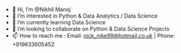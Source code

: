- 👋 Hi, I’m @Nikhil Manoj
- 👀 I’m interested in Python & Data Analytics / Data Science
- 🌱 I’m currently learning Data Science
- 💞️ I’m looking to collaborate on Python & Data Science Projects
- 📫 How to reach me : Email: nick_nike99@hotmail.co.uk | Phone: +919633605452

<!---
nick-d-luffy/nick-d-luffy is a ✨ special ✨ repository because its `README.md` (this file) appears on your GitHub profile.
You can click the Preview link to take a look at your changes.
--->
